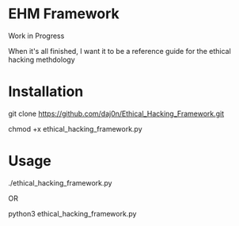 # EHM Framework
Work in Progress

When it's all finished, I want it to be a reference guide for the ethical hacking methdology

# Installation
git clone https://github.com/daj0n/Ethical_Hacking_Framework.git

chmod +x ethical_hacking_framework.py

# Usage
./ethical_hacking_framework.py

OR

python3 ethical_hacking_framework.py
